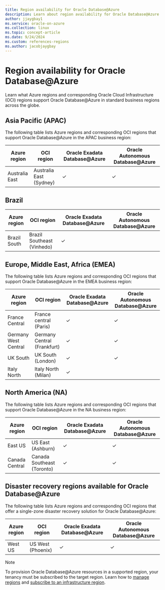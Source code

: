 ```yaml
---
title: Region availability for Oracle Database@Azure
description: Learn about region availability for Oracle Database@Azure.
author: jjaygbay1
ms.service: oracle-on-azure
ms.collection: linux
ms.topic: concept-article
ms.date: 9/24/2024
ms.custom: references-regions
ms.author: jacobjaygbay
---
```


# Region availability for Oracle Database@Azure

Learn what Azure regions and corresponding Oracle Cloud Infrastructure (OCI) regions support Oracle Database@Azure in standard business regions across the globe.

## Asia Pacific (APAC)

The following table lists Azure regions and corresponding OCI regions that support Oracle Database@Azure in the APAC business region:

| Azure region   | OCI region  | Oracle Exadata Database@Azure | Oracle Autonomous Database@Azure |
|----------------|--------------------------|-------------------|-------------------|
| Australia East | Australia East (Sydney)  | ✓  |          ✓                      |

## Brazil

| Azure region   | OCI region  | Oracle Exadata Database@Azure | Oracle Autonomous Database@Azure |
|----------------|--------------------------|-------------------|-------------------|
| Brazil South | Brazil Southeast (Vinhedo)   | ✓   |     |

## Europe, Middle East, Africa (EMEA)

The following table lists Azure regions and corresponding OCI regions that support Oracle Database@Azure in the EMEA business region:

|Azure region |OCI region  | Oracle Exadata Database@Azure | Oracle Autonomous Database@Azure |
|------------|--|--------------------------|------------------------------|
| France Central       |France central (Paris) | ✓   | ✓ |
| Germany West Central |Germany Central (Frankfurt) |  ✓  | ✓ |
| UK South             | UK South (London)   | ✓   | ✓    |
| Italy North          | Italy North (Milan)   | ✓   |     |

## North America (NA)

The following table lists Azure regions and corresponding OCI regions that support Oracle Database@Azure in the NA business region:

| Azure region   | OCI region                 | Oracle Exadata Database@Azure                    | Oracle Autonomous Database@Azure                      |
| -------------- | -------------------|------------------------|------------------ |
| East US        | US East (Ashburn)          | ✓   | ✓  |
| Canada Central | Canada Southeast (Toronto) | ✓ |  ✓ |

## Disaster recovery regions available for Oracle Database@Azure

The following table lists Azure regions and corresponding OCI regions that offer a single-zone disaster recovery solution for Oracle Database@Azure:

| Azure region   | OCI region  | Oracle Exadata Database@Azure | Oracle Autonomous Database@Azure |
|----------------|--------------------------|-------------------|-------------------|
| West US | US West (Phoenix)  | ✓  |          ✓  |

> [!NOTE]
> To provision Oracle Database@Azure resources in a supported region, your tenancy must be subscribed to the target region. Learn how to [manage regions](https://docs.oracle.com/iaas/Content/Identity/regions/managingregions.htm#Managing_Regions) and [subscribe to an infrastructure region](https://docs.oracle.com/iaas/Content/Identity/regions/To_subscribe_to_an_infrastructure_region.htm#subscribe).
